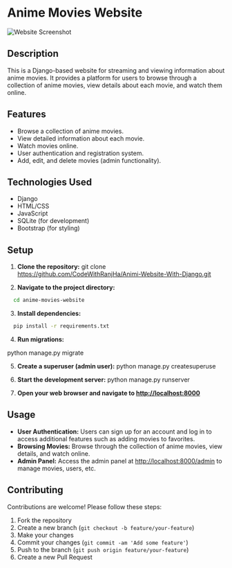 # Anime Movies Website

![Website Screenshot](/animi_site.png)

## Description
This is a Django-based website for streaming and viewing information about anime movies. It provides a platform for users to browse through a collection of anime movies, view details about each movie, and watch them online.

## Features
- Browse a collection of anime movies.
- View detailed information about each movie.
- Watch movies online.
- User authentication and registration system.
- Add, edit, and delete movies (admin functionality).

## Technologies Used
- Django
- HTML/CSS
- JavaScript
- SQLite (for development)
- Bootstrap (for styling)


## Setup
1. **Clone the repository:**
git clone https://github.com/CodeWithRanjHa/Animi-Website-With-Django.git



2. **Navigate to the project directory:**

```bash
  cd anime-movies-website
```


3. **Install dependencies:**

```bash
  pip install -r requirements.txt
```



4. **Run migrations:**

python manage.py migrate


5. **Create a superuser (admin user):**
python manage.py createsuperuse


6. **Start the development server:**
python manage.py runserver


7. **Open your web browser and navigate to [http://localhost:8000](http://localhost:8000)**

## Usage
- **User Authentication:** Users can sign up for an account and log in to access additional features such as adding movies to favorites.
- **Browsing Movies:** Browse through the collection of anime movies, view details, and watch online.
- **Admin Panel:** Access the admin panel at [http://localhost:8000/admin](http://localhost:8000/admin) to manage movies, users, etc.

## Contributing
Contributions are welcome! Please follow these steps:
1. Fork the repository
2. Create a new branch (`git checkout -b feature/your-feature`)
3. Make your changes
4. Commit your changes (`git commit -am 'Add some feature'`)
5. Push to the branch (`git push origin feature/your-feature`)
6. Create a new Pull Request



